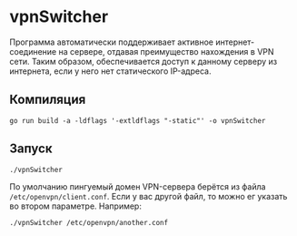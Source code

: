 # vpnSwitcher
Программа автоматически поддерживает активное интернет-соединение на сервере, отдавая преимущество нахождения в VPN сети. Таким образом, обеспечивается доступ к данному серверу из интернета, если у него нет статического IP-адреса.

## Компиляция

`go run build -a -ldflags '-extldflags "-static"' -o vpnSwitcher`

## Запуск
`./vpnSwitcher`

По умолчанию пингуемый домен VPN-сервера берётся из файла `/etc/openvpn/client.conf`. Если у вас другой файл, то можно ег указать во втором параметре. Например:

`./vpnSwitcher /etc/openvpn/another.conf`
